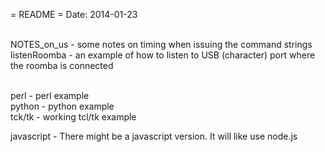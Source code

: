 = README =
Date: 2014-01-23

<br>NOTES_on_us - some notes on timing when issuing the command strings
<br>listenRoomba - an example of how to listen to USB (character) port where the roomba is connected

<br>perl   - perl example
<br>python - python example
<br>tck/tk - working tcl/tk example

javascript - There might be a javascript version. It will like use node.js
